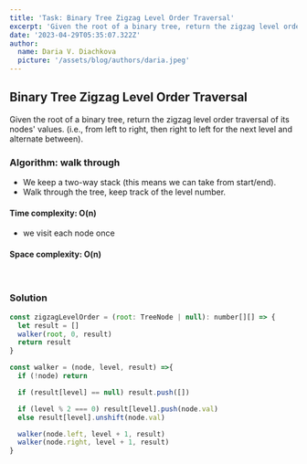 ```yaml
---
title: 'Task: Binary Tree Zigzag Level Order Traversal'
excerpt: 'Given the root of a binary tree, return the zigzag level order traversal of its nodes' values. (i.e., from left to right, then right to left for the next level and alternate between).'
date: '2023-04-29T05:35:07.322Z'
author:
  name: Daria V. Diachkova
  picture: '/assets/blog/authors/daria.jpeg'
---
```


## Binary Tree Zigzag Level Order Traversal

Given the root of a binary tree, return the zigzag level order traversal of its nodes' values. (i.e., from left to right, then right to left for the next level and alternate between).

### Algorithm: walk through
- We keep a two-way stack (this means we can take from start/end).
- Walk through the tree, keep track of the level number.

####  Time complexity: O(n)
- we visit each node once

#### Space complexity: O(n)

<br />

### Solution

```js
const zigzagLevelOrder = (root: TreeNode | null): number[][] => {
  let result = []
  walker(root, 0, result)
  return result
}

const walker = (node, level, result) =>{ 
  if (!node) return

  if (result[level] == null) result.push([])

  if (level % 2 === 0) result[level].push(node.val)
  else result[level].unshift(node.val)

  walker(node.left, level + 1, result)
  walker(node.right, level + 1, result)
}
```
